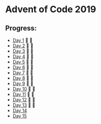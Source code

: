 # Advent of Code 2019


## Progress:

- [Day 1](https://github.com/ankjevel/adventofcode/tree/2019/day_01) 🌟 🌟
- [Day 2](https://github.com/ankjevel/adventofcode/tree/2019/day_02) 🌟 🌟
- [Day 3](https://github.com/ankjevel/adventofcode/tree/2019/day_03) 🌟 🌟
- [Day 4](https://github.com/ankjevel/adventofcode/tree/2019/day_04) 🌟 🌟
- [Day 5](https://github.com/ankjevel/adventofcode/tree/2019/day_05) 🌟 🌟
- [Day 6](https://github.com/ankjevel/adventofcode/tree/2019/day_06) 🌟 🌟
- [Day 7](https://github.com/ankjevel/adventofcode/tree/2019/day_07) 🌟 🌟
- [Day 8](https://github.com/ankjevel/adventofcode/tree/2019/day_08) 🌟 🌟
- [Day 9](https://github.com/ankjevel/adventofcode/tree/2019/day_09) 🌟 🌟
- [Day 10](https://github.com/ankjevel/adventofcode/tree/2019/day_10) 🌟 🌟
- [Day 11](https://github.com/ankjevel/adventofcode/tree/2019/day_11) 🌟 🌟
- [Day 12](https://github.com/ankjevel/adventofcode/tree/2019/day_12) 🌟 🌟
- [Day 13](https://github.com/ankjevel/adventofcode/tree/2019/day_13) 🌟 🌟
- [Day 14](https://github.com/ankjevel/adventofcode/tree/2019/day_14)
- [Day 15](https://github.com/ankjevel/adventofcode/tree/2019/day_15)
